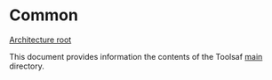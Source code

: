 # Common

[Architecture root](README.md)

This document provides information the contents of the Toolsaf [main](../../toolsaf/) directory.
